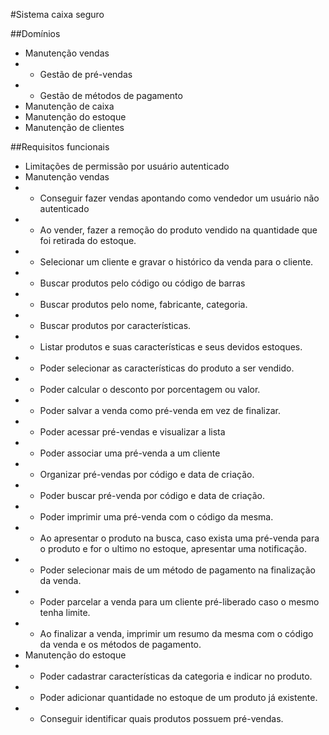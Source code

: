 #Sistema caixa seguro

##Domínios

- Manutenção vendas
- - Gestão de pré-vendas
- - Gestão de métodos de pagamento
- Manutenção de caixa
- Manutenção do estoque
- Manutenção de clientes

##Requisitos funcionais

- Limitações de permissão por usuário autenticado
- Manutenção vendas
- - Conseguir fazer vendas apontando como vendedor um usuário não autenticado
- - Ao vender, fazer a remoção do produto vendido na quantidade que foi retirada do estoque.
- - Selecionar um cliente e gravar o histórico da venda para o cliente.
- - Buscar produtos pelo código ou código de barras
- - Buscar produtos pelo nome, fabricante, categoria.
- - Buscar produtos por características.
- - Listar produtos e suas características e seus devidos estoques.
- - Poder selecionar as características do produto a ser vendido.
- - Poder calcular o desconto por porcentagem ou valor.
- - Poder salvar a venda como pré-venda em vez de finalizar.
- - Poder acessar pré-vendas e visualizar a lista
- - Poder associar uma pré-venda a um cliente
- - Organizar pré-vendas por código e data de criação.
- - Poder buscar pré-venda por código e data de criação.
- - Poder imprimir uma pré-venda com o código da mesma.
- - Ao apresentar o produto na busca, caso exista uma pré-venda para o produto e for o ultimo no estoque, apresentar uma notificação.
- - Poder selecionar mais de um método de pagamento na finalização da venda.
- - Poder parcelar a venda para um cliente pré-liberado caso o mesmo tenha limite.
- - Ao finalizar a venda, imprimir um resumo da mesma com o código da venda e os métodos de pagamento.
- Manutenção do estoque
- - Poder cadastrar características da categoria e indicar no produto.
- - Poder adicionar quantidade no estoque de um produto já existente.
- - Conseguir identificar quais produtos possuem pré-vendas.
